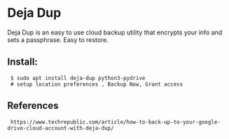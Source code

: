 Deja Dup
=====

Deja Dup is an easy to use cloud backup utility that encrypts your info and sets a passphrase. Easy to restore. 

Install:
-------

     $ sudo apt install deja-dup python3-pydrive
     # setup location preferences , Backup Now, Grant access


References
----------

     https://www.techrepublic.com/article/how-to-back-up-to-your-google-drive-cloud-account-with-deja-dup/